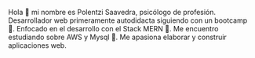 Hola :wave: mi nombre es Polentzi Saavedra, psicólogo de profesión. Desarrollador web primeramente autodidacta siguiendo con un bootcamp :owl:.
Enfocado en el desarrollo con el Stack MERN :mushroom:.
Me encuentro estudiando sobre AWS y Mysql :cake:.
Me apasiona elaborar y construir aplicaciones web.
